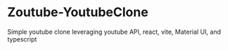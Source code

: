 # Zoutube-YoutubeClone

Simple youtube clone leveraging youtube API, react, vite, Material UI, and typescript

